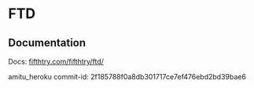 # FTD

## Documentation
Docs: [fifthtry.com/fifthtry/ftd/](https://www.fifthtry.com/fifthtry/ftd/)

amitu_heroku commit-id: 2f185788f0a8db301717ce7ef476ebd2bd39bae6
